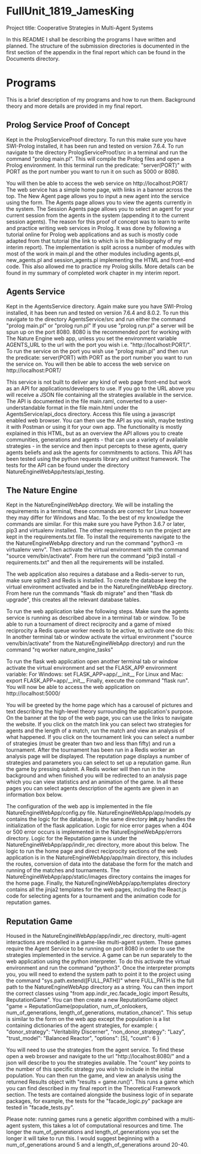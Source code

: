 # FullUnit\_1819\_JamesKing

Project title: Cooperative Strategies in Multi-Agent Systems

In this README I shall be describing the programs I have written and planned.
The structure of the submission directories is documented in the first section of the appendix in the final report which can be found in the Documents directory.

# Programs

This is a brief description of my programs and how to run them. Background theory and more details are provided in my final report.

## Prolog Service Proof of Concept

Kept in the PrologServiceProof directory.
To run this make sure you have SWI-Prolog installed, it has been run and tested on version 7.6.4.
To run navigate to the directory PrologServiceProof/src in a terminal and run the command "prolog main.pl".
This will compile the Prolog files and open a Prolog environment. In this terminal run the predicate: "server(PORT)" with PORT as the port number you want to run it on such as 5000 or 8080.

You will then be able to access the web service on http://localhost:PORT/
The web service has a simple home page, with links in a banner across the top.
The New Agent page allows you to input a new agent into the service using the form. The Agents page allows you to view the agents currently in the system. The Session Agents page allows you to select an agent for your current session from the agents in the system (appending it to the current session agents).
The reason for this proof of concept was to learn to write and practice writing web services in Prolog. It was done by following a tutorial online for Prolog web applications and as such is mostly code adapted from that tutorial (the link to which is in the bibliography of my interim report).
The implementation is split across a number of modules with most of the work in main.pl and the other modules including agents.pl, new\_agents.pl and session\_agents.pl implementing the HTML and front-end code. This also allowed me to practice my Prolog skills.
More details can be found in my summary of completed work chapter in my interim report.

## Agents Service

Kept in the AgentsService directory.
Again make sure you have SWI-Prolog installed, it has been run and tested on version 7.6.4 and 8.0.2.
To run this navigate to the directory AgentsService/src and run either the command "prolog main.pl" or "prolog run.pl"
If you use "prolog run.pl" a server will be spun up on the port 8080. 8080 is the recommended port for working with The Nature Engine web app, unless you set the environment variable AGENTS_URL to the url with the port you wish i.e. "http://localhost:PORT/".
To run the service on the port you wish use "prolog main.pl" and then run the predicate: server(PORT) with PORT as the port number you want to run the service on.
You will then be able to access the web service on http://localhost:PORT/

This service is not built to deliver any kind of web page front-end but work as an API for applications/developers to use. If you go to the URL above you will receive a JSON file containing all the strategies available in the service.
The API is documented in the file main.raml, converted to a user-understandable format in the file main.html under the AgentsService/api\_docs directory. Access this file using a javascript enabled web browser. You can then use the API as you wish, maybe testing it with Postman or using it for your own app.
The functionality is mostly explained in this HTML, but as an overview the API allows you to create communities, generations and agents - that can use a variety of available strategies - in the service and then input percepts to these agents, query agents beliefs and ask the agents for commitments to actions.
This API has been tested using the python requests library and unittest framework. The tests for the API can be found under the directory NatureEngineWebApp/tests/api\_testing.

## The Nature Engine

Kept in the NatureEngineWebApp directory.
We will be installing the requirements in a terminal, these commands are correct for Linux however they may differ for Windows and Mac. To the best of my knowledge the commands are similar.
For this make sure you have Python 3.6.7 or later, pip3 and virtualenv installed.
The other requirements to run the project are kept in the requirements.txt file.
To install the requirements navigate to the the NatureEngineWebApp directory and run the command "python3 -m virtualenv venv".
Then activate the virtual environment with the command "source venv/bin/activate".
From here run the command "pip3 install -r requirements.txt" and then all the requirements will be installed.

The web application also requires a database and a Redis-server to run, make sure sqlite3 and Redis is installed.
To create the database keep the virtual environment activated and be in the NatureEngineWebApp directory.
From here run the commands "flask db migrate" and then "flask db upgrade", this creates all the relevant database tables.


To run the web application take the following steps.
Make sure the agents service is running as described above in a terminal tab or window.
To be able to run a tournament of direct reciprocity and a game of mixed reciprocity a Redis queue worker needs to be active, to activate one do this:
In another terminal tab or window activate the virtual environment ("source venv/bin/activate" from the NatureEngineWebApp directory) and run the command "rq worker nature\_engine\_tasks"

To run the flask web application open another terminal tab or window activate the virtual environment and set the FLASK\_APP environment variable:
For Windows: set FLASK\_APP=app/\_\_init\_\_
For Linux and Mac: export FLASK\_APP=app/\_\_init\_\_
Finally, execute the command "flask run".
You will now be able to access the web application on http://localhost:5000/

You will be greeted by the home page which has a carousel of pictures and text describing the high-level theory surrounding the application's purpose.
On the banner at the top of the web page, you can use the links to navigate the website. 
If you click on the match link you can select two strategies for agents and the length of a match, run the match and view an analysis of what happened.
If you click on the tournament link you can select a number of strategies (must be greater than two and less than fifty) and run a tournament. After the tournament has been run in a Redis worker an analysis page will be displayed.
The reputation page displays a number of strategies and parameters you can select to set up a reputation game. Run the game by pressing submit. A Redis worker will then run in the background and when finished you will be redirected to an analysis page which you can view statistics and an animation of the game.
In all these pages you can select agents description of the agents are given in an information box below.

The configuration of the web app is implemented in the file NatureEngineWebApp/config.py file. NatureEngineWebApp/app/models.py contains the logic for the database, in the same directory __init__.py handles the initialization of the flask application. Logic for nice error pages when a 404 or 500 error occurs is implemented in the NatureEngineWebApp/errors directory. Logic for the Reputation game is under the NatureEngineWebApp/app/indir\_rec directory, more about this below. The logic to run the home page and direct reciprocity sections of the web application is in the NatureEngineWebApp/app/main directory, this includes the routes, conversion of data into the database the form for the match and running of the matches and tournaments. The NatureEngineWebApp/app/static/images directory contains the images for the home page. Finally, the NatureEngineWebApp/app/templates directory contains all the jinja2 templates for the web pages, including the React.js code for selecting agents for a tournament and the animation code for reputation games.


## Reputation Game

Housed in the NatureEngineWebApp/app/indir\_rec directory, multi-agent interactions are modelled in a game-like multi-agent system. These games require the Agent Service to be running on port 8080 in order to use the strategies implemented in the service. 
A game can be run separately to the web application using the python interpreter. To do this activate the virtual environment and run the command "python3".
Once the interpreter prompts you, you will need to extend the system path to point it to the project using the command "sys.path.extend([FULL_PATH])" where FULL_PATH is the full path to the NatureEngineWebApp directory as a string.
You can then import the correct classes using "from app.indir_rec.facade_logic import Results, ReputationGame".
You can then create a new ReputationGame object "game = ReputationGame(population, num_of_onlookers, num_of_generations, length_of_generations, mutation_chance)". This setup is similar to the form on the web app except the population is a list containing dictionaries of the agent strategies, for example:
{
	"donor_strategy": "Veritability Discerner",
	"non_donor_strategy": "Lazy",
	"trust_model": "Balanced Reactor",
	"options": [5],
	"count": 6 
}

You will need to use the strategies from the agent service. To find these open a web browser and navigate to the url "http://localhost:8080/" and a json will describe to you the strategies available. The "count" key points to the number of this specific strategy you wish to include in the initial population.
You can then run the game, and view an analysis using the returned Results object with "results = game.run()".
This runs a game which you can find described in my final report in the Theoretical Framework section.
The tests are contained alongside the business logic of in separate packages, for example, the tests for the "facade_logic.py" package are tested in "facade_tests.py".

Please note: running games runs a genetic algorithm combined with a multi-agent system, this takes a lot of computational resources and time. The longer the num_of_generations and length_of_generations you set the longer it will take to run this. I would suggest beginning with a num_of_generations around 5 and a length_of_generations around 20-40. 
